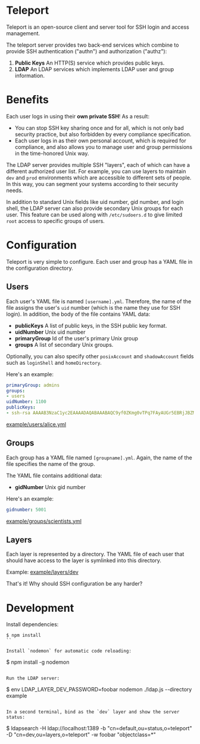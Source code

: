 # Teleport

Teleport is an open-source client and server tool for SSH login and access management.

The teleport server provides two back-end services which combine to provide SSH authentication
("authn") and authorization ("authz"):

1. **Public Keys** An HTTP(S) service which provides public keys.
2. **LDAP** An LDAP services which implements LDAP user and group information. 

# Benefits

Each user logs in using their **own private SSH**! As a result:

* You can stop SSH key sharing once and for all, which is not only bad security practice, but also forbidden by 
every compliance specification.
* Each user logs in as their own personal account, which is required for compliance, and also allows you to
manage user and group permissions in the time-honored Unix way.

The LDAP server provides multiple SSH "layers", each of which can have a different authorized user list.
For example, you can use layers to maintain `dev` and `prod` environments which are accessible to different 
sets of people. In this way, you can segment your systems according to their security needs.

In addition to standard Unix fields like uid number, gid number, and login shell, the LDAP server can also provide secondary Unix groups for each user. This feature can be used along with `/etc/sudoers.d` to give limited `root` access to specific groups of users.

# Configuration

Teleport is very simple to configure. Each user and group has a YAML file in the configuration directory.

## Users

Each user's YAML file is named `[username].yml`. Therefore, the name of the file assigns the user's `uid` number
(which is the name they use for SSH login). In addition, the body of the file contains YAML data:

* **publicKeys** A list of public keys, in the SSH public key format.
* **uidNumber** Unix uid number
* **primaryGroup** Id of the user's primary Unix group
* **groups** A list of secondary Unix groups.

Optionally, you can also specify other `posixAccount` and `shadowAccount` fields such as `loginShell` and 
`homeDirectory`.

Here's an example: 

```yaml
primaryGroup: admins
groups: 
- users
uidNumber: 1100
publicKeys:
- ssh-rsa AAAAB3NzaC1yc2EAAAADAQABAAABAQC9yf0ZKmg0vTPq7FAyAUGr5EBRjJBZM7CBQy9K/1Ryc9cDL6b25d3nVcNNsIa2SYtHvUR8bKeAc6PIEbEdh+aayqCMutRxjRNg4PVb4i7T/OZekziA2Eai4XflNe5RHSPkDk/OcAzP+Q5/4hjyzwoMqTiNsBlXTDCwQaW9nx7q4bSfrQOgMlpERMJVJl3Q/fGQOEI7HFbsetqItUrwmK5Kr0xkCwAk5GyWjN52ADBOMatNEVd+8c7GXzCtM90o+iHAIViUeIUdYajvv7il64kB7tyc+kCjDvvVrgtHRs4RmnlxFxG1EFHyZEfJPX1yJvy8E82FZN7vakJ8nuFlnLRx alice@laptop
```
[example/users/alice.yml](https://github.com/conjurinc/teleport/blob/master/example/users/alice.yml)

## Groups

Each group has a YAML file named `[groupname].yml`. Again, the name of the file specifies the name of the group.

The YAML file contains additional data:

* **gidNumber** Unix gid number

Here's an example: 

```yaml
gidnumber: 5001
```
[example/groups/scientists.yml](https://github.com/conjurinc/teleport/blob/master/example/groups/scientists.yml)

## Layers

Each layer is represented by a directory. The YAML file of each user that should have access to the layer
is symlinked into this directory.

Example: [example/layers/dev](https://github.com/conjurinc/teleport/blob/master/example/layers/dev)

That's it! Why should SSH configuration be any harder?

# Development

Install dependencies:

```
$ npm install
``

Install `nodemon` for automatic code reloading:

```
$ npm install -g nodemon
```

Run the LDAP server:

```
$ env LDAP_LAYER_DEV_PASSWORD=foobar nodemon ./ldap.js --directory example
```

In a second terminal, bind as the `dev` layer and show the server status:

```
$ ldapsearch -H ldap://localhost:1389 -b "cn=default,ou=status,o=teleport" -D "cn=dev,ou=layers,o=teleport" -w foobar "objectclass=*"
```
